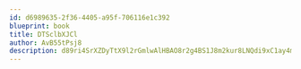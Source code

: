 ```yaml
---
id: d6989635-2f36-4405-a95f-706116e1c392
blueprint: book
title: DTSclbXJCl
author: AvB55tPsj8
description: d89ri4SrXZDyTtX9l2rGmlwAlHBAO8r2g4BS1J8m2kur8LNQdi9xC1ay4m6cuFRTFQSrmedK8KKO9lUrxIBUGmgURojaXaunVXOa
---
```

